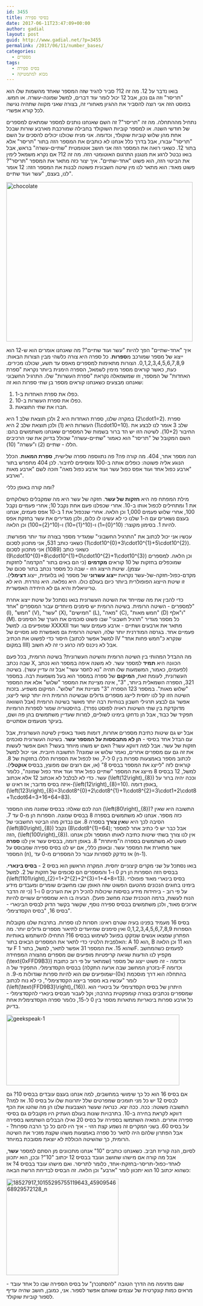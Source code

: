 ```yaml
---
id: 3455
title: בסיסי ספירה
date: 2017-06-11T23:47:09+00:00
author: gadial
layout: post
guid: http://www.gadial.net/?p=3455
permalink: /2017/06/11/number_bases/
categories:
  - מספרים
tags:
  - בסיס ספירה
  - מבוא למתמטיקה
---
```

בואו נדבר על 12. מה זה 12? סביר להגיד שזה המספר שאחד מהשמות שלו הוא "תריסר" וזה גם נכון, אבל 12 יכול לומר עוד דברים, למשל שמונה-עשרה. או חמש. בפוסט הזה אני רוצה להסביר את ההגיון מאחורי זה, בצורה שאני מקווה שתהיה נגישה לכל קורא אפשרי.

נתחיל מההתחלה. מה זה "תריסר"? זה השם שאנחנו נותנים למספר שמתאים למספרים של חודשי השנה. או למספר קוביות השוקולד בחבילה שמורכבת מארבע שורות שבכל אחת מהן שלוש קוביות שוקולד, וכדומה. אני מניח שכולנו יכולים להסכים על השם "תריסר" עבורו, אבל בדרך כלל אנחנו לא כותבים את המספר הזה בתור "תריסר" אלא בתור 12. כשאני רואה את המספר הזה אני חושב אוטומטית "שתיים-עשרה" בראש, אבל בואו נבטל לרגע את מנגנון התרגום האוטומטי הזה. מה זה 12? אם נקרא משמאל לימין את הביטוי הזה, הוא פשוט "אחד-שתיים". איך יצור כזה מתאר את המספר "תריסר"? פשוט מאוד: הוא מתאר לנו מין שיטה חשבונית פשוטה לבנות את המספר הזה: 12 אומר לנו, בעצם, "עשר ועוד שתיים".

<a href="http://www.gadial.net/wp-content/uploads/2017/06/chocolate.jpg" rel="attachment wp-att-3458"><img class="aligncenter size-full wp-image-3458" src="http://www.gadial.net/wp-content/uploads/2017/06/chocolate.jpg" alt="chocolate" width="493" height="421" /></a>

איך "אחד-שתיים" הפך להיות "עשר ועוד שתיים"? מה שאנחנו אומרים הוא ש-12 הוא ייצוג של מספר שמורכב מ**ספרות**. כל ספרה היא צורה כלשהי מבין הצורות הבאות: 0,1,2,3,4,5,6,7,8,9. הצורות מתאימות למספרים מאפס עד תשע, שכולנו מכירים. כעת, כאשר קוראים מספר מימין לשמאל, הספרה הימנית ביותר נקראת "ספרת האחדות" של המספר, וזו שמשמאלה נקראת "ספרת העשרות" שלו. התרגיל החשבוני שאנחנו מבצעים כשאנחנו קוראים מספר בן שתי ספרות הוא זה:

  1. כפלו את ספרת האחדות ב-1.
  2. כפלו את ספרת העשרות ב-10.
  3. חברו את שתי התוצאות.

במקרה שלנו, ספרת האחדות היא 2 ולכן תוצאת שלב 1 היא \(2\cdot1=2\). ספרת העשרות היא \(1\) ולכן תוצאת שלב 2 היא \(1\cdot10=10\). שלב 3 אומר לנו לבצע את החיבור \(10+2\). לשיטה הזו יש הד ברור בשמות של המספרים שאנחנו משתמשים בהם: השם המקובל של "תריסר" הוא כאמור "שתיים-עשרה" שכולל בדיוק את שני הרכיבים הללו - שתיים (2) ו"עשרה" (10).

הנה מספר אחר, 404. מה קורה פה? פה נתווספה ספרה שלישית, **ספרת המאות**. הכלל הנוגע אליה פשוטה: כופלים אותה ב-100 ומוסיפים לחיבור. לכן 404 מתפרש בתור "ארבע כפול אחד ועוד אפס כפול עשר ועוד ארבע כפול מאה" וזוכה לשם "ארבע מאות וארבע".

ומה קורה באופן כללי?

מילת המפתח פה היא **חזקות של עשר**. חזקה של עשר היא מה שמקבלים כשלוקחים את 1 ומתחילים לכפול אותו ב-10. אחרי שכפלנו פעם אחת נקבל 10; אחרי פעמיים נקבל 100, אחרי שלוש פעמים 1,000 וכן הלאה. אחרי שנכפול את 1 ב-10 אפס פעמים, אנחנו בעצם נשארים עם ה-1 שלנו כי לא עשינו לו כלום, ולכן מגדירים את עשר בחזקת אפס להיות 1. בסימון מקוצר: \(10^{0}=1\) ו-\(10^{1}=10\) ו-\(10^{2}=100\) וכן הלאה.

עכשיו אני יכול לכתוב את "התרגיל החשבוני" שמגדיר מספר בצורה עוד יותר מפורשת: כשאני כותב 531, אני מתכוון לסכום \(1\cdot10^{0}+3\cdot10^{1}+5\cdot10^{2}\). כשאני כותב \(1089\) אני מתכוון לסכום \(9\cdot10^{0}+8\cdot10^{1}+0\cdot10^{2}+1\cdot10^{3}\) וכן הלאה. למספרים שמוכפלים בחזקות של 10 קוראים **מקדמים** (כי הם באים בתור "הקדמה" לחזקות עצמן). שיטת הייצוג הזו - שבה כל מספר נכתב בתור סכום של מקדם-כפול-חזקה-של-עשר נקראת **ייצוג עשרוני** של מספר (או בלועזית, ייצוג **דצימלי**). זו שיטת הייצוג הפופולרית ביותר כיום בעולם כולו. היא נפלאה. היא נהדרת. היא לא טריוויאלית והיא גם לא היחידה האפשרית.

כדי להבין את מה שמייחד את השיטה העשרונית בואו נסתכל על שיטת ייצוג אחרת למספרים - השיטה הרומית. בשיטה הרומית יש סימנים מיוחדים עבור המספרים "אחד" (I), "חמש" (V), "עשר" (X), "חמישים" (L), "מאה" (C), "חמש מאות" (D) ו"אלף" (M). כל מספר מגדיר "תרגיל חשבוני" שבו פשוט סוכמים את הערך של הסימנים שמופיעים בו. למשל XXXXII מתאר את ארבעים ושתיים - ארבע פעמים עשר ועוד פעמיים אחד. בגרסה המודרנית יותר שלה, השיטה הרומית גם מאפשרת סוג מסויים של חיסור כדי לפשוט את הכתיב (למשל אפשר לכתוב IV שנקרא כ"חמש פחות אחד" במקום IIII) אבל לא ניכנס לזה כרגע כי זה לא חשוב.

מה ההבדל המהותי בין השיטה הרומית והשיטה העשרונית? בשיטה הרומית, בכל פעם שבה נכתב X, הכוונה היא **תמיד** למספר עשר. לא משנה איפה במספר הוא נכתב (לפעמים, כאמור, המשמעות שלו תהיה "נא לחסר עשר" אבל זה עדיין עשר). בשיטה העשרונית, לעומת זאת, **המיקום** של ספרה במספר הוא בעל משמעות רבה. במספר 321, הספרה השמאלית ביותר, "3", אינה מציינת את המספר "שלוש" אלא את המספר "שלוש מאות". במספר 123 הספרה "3" מציינת את "שלוש". המיקום משפיע. בזכות השיטה הזו קל לנו יחסית לייצג מספרים גדולים שבשיטה הרומית היה יותר קושי לייצג; אפשר גם לבצע תרגילי חשבון בנוחיות רבה יותר מאשר בשיטה הרומית (אבל השוואה מדוקדקת בין שתי השיטות ראויה לפוסט נפרד). בהיסטוריה שמור לספרות הרומיות תפקיד של כבוד, אבל הן נדחקו בימינו לשוליים, למרות שעדיין משתמשים בהן פה ושם, בעיקר מטעמים אסתטיים.

אבל יש גם שיטות כתיבת מספרים אחרות, דומות מאוד באופיין לשיטה העשרונית, אבל עם הבדל אחד בסיסי - **הן לא מתבססות על המספר עשר**. בשיטה העשרונית סוכמים חזקות של עשר. אבל למה דווקא עשר? האם יש משהו מיוחד בעשר? האם אפשר לעשות את זה גם עם מספרים אחרים, נאמר שלוש או שמונה? התשובה חיובית. אני יכול למשל לכתוב מספר באמצעות ספרות בין 0 ל-7, ואז לכפול את הספרות הללו בחזקות של 8. קוראים לזה "לייצג את המספר בבסיס 8" (או, אם רוצים שם מפוצץ, בבסיס **אוקטלי**). למשל, 12 בבסיס 8 מייצג את המספר "שתיים כפול אחד ועוד אחד כפול שמונה", כלומר עשר. כדי לא לבלבל לא אכתוב 12 אלא אכתוב \(\left(12\right)\_{8}\) וככה יהיה ברור על איזה בסיס מדובר; אז ראינו ש-\(\left(12\right)\_{8}=10\). באופן דומה, \(\left(123\right)_{8}=3\cdot8^{0}+2\cdot8^{1}+1\cdot8^{2}=3\cdot1+2\cdot8+1\cdot64=3+16+64=83\).

הנה לכם שאלה: בבסיס שמונה מהו המספר \(\left(80\right)_{8}\)? התשובה היא שאין כזה מספר. אנחנו לא משתמשים בספרה 8 בבסיס שמונה. הספרות הן מ-0 עד 7. הסיבה לכך היא ש**אין צורך** בספרה 8. אם נבדוק מהו הביטוי החשבוני של \(\left(80\right)\_{8}\) נקבל \(8\cdot8^{1}=64\); אבל כבר יש לי כתיב אחר למספר הזה, \(\left(100\right)\_{8}\). אין לנו צורך בשתי שיטות כתיבה לאותו המספר ולכן אנחנו פשוט לא משתמשים בספרה ה"מיותרת" 8. באופן דומה, בבסיס עשר אין לנו **ספרה** אשר מתארת את המספר עשר. ובאופן כללי, אם יש לנו בסיס ספירה שמבוסס על המספר \(n\), אז נזדקק לספרות עבור כל המספרים מ-0 עד \(n-1\).

בואו נסתכל על שני מקרים קיצוניים יחסית. המקרה הראשון הוא בסיס 2 - **בסיס בינארי**. בבסיס הזה הספרות הן רק 0 ו-1 והמספרים הם סכומים של חזקות של 2. למשל \(\left(1101\right)_{2}=1+2^{2}+2^{3}=1+4+8=13\). בסיס בינארי מאוד פופולרי בימינו בחוגים הנכונים מהטעם הפשוט שזה האופן שבו מחשבים שומרים ומעבדים מידע על פי רוב - ביחידות מידע בסיסות שיכולות להכיל רק את הערכים 0 ו-1 (כי זה הדבר הנוח לעשות, ברמה הטכנית שבה מחשב פועל). הבעיה בו היא שמספרים עשויים להיות ארוכים מאוד, ולכן משתמשים בבסיס ספירה נוסף, שקשור בקשר הדוק לבסיס הבינארי - בסיס 16, "בסיס הקסדצימלי".

בסיס 16 מעמיד בפנינו בעיה שטרם ראינו: חסרות לנו ספרות. בתרבות שלנו מקובלות הספרות 0,1,2,3,4,5,6,7,8,9 ואין סימנים שמיועדים לתיאור מספרים גדולים יותר. מה הפתרון שמצאו אנשים שנזקקו בפועל לשימוש בבסיס 16? התחילו להשתמש באותיות האלפבית הלטיני כדי לתאר את המספרים הבאים בתור: A הוא 10, B הוא 11 וכן הלאה עד F שהוא 15. את המספר 31 אפשר לתאר, למשל, בתור 1F. לפעמים כשהמחשב מקפיץ לנו הודעות שגיאה קריפטיות מופיעים שם מספרים מהצורה המפחידה \(\text{0xFFD9B3}\) וכדומה - זה פשוט ייצוג של מספר (שמתאר על פי רוב כתובת בזכרון המחשב שבה ארעה התקלה) בבסיס הקסדצימלי. התפקיד של ה-F וכדומה שמופיעים שם הוא להיות ספרות שגדולות מ-9. ה-\(0x\) בהתחלה הוא דרך מוסכמת לומר "עכשיו בא מספר בייצוג הקסדצימלי", כי לא נוח לכתוב \(\left(\text{FFD9B3}\right)_{16}\). היתרון של בסיס הקסדצימלי על בינארי הוא שמספרים נכתבים בצורה קומפקטית בהרבה; וקל לעבור מבסיס בינארי להקסדצימלי - כל ארבע ספרות בינאריות מתארות מספר בין 0 ל-15, כלומר ספרה הקסדצימלית אחת בדיוק.

<a href="http://www.gadial.net/wp-content/uploads/2017/06/geekspeak-1.jpg" rel="attachment wp-att-3457"><img class="aligncenter size-full wp-image-3457" src="http://www.gadial.net/wp-content/uploads/2017/06/geekspeak-1.jpg" alt="geekspeak-1" width="458" height="187" /></a>

אם בסיס 16 הוא כל כך שימושי במחשבים, למה אנחנו בעצם עובדים בבסיס 10? גם לבסיס 12 יש כל מני תומכים שמפרטים שלל יתרונות שלו על בסיס 10. אז למה? התשובה פשוטה: ככה. ככה יצא. כנראה שעשר האצבעות שלנו הן מה שהטו את הכף דווקא לקראת בחירה ב-10. בתרבויות שונות בעולם העתיק היו מקובלים גם בסיסי ספירה אחרים. המאיה השתמשו בספירה על בסיס 20 ואילו הבבלים השתמשו בספירה על בסיס 60. בשני המקרים זה נשמע קצת הזוי - איך היו להם כל כך הרבה ספרות? - אבל הפתרון שלהם היה לתאר כל ספרה באמצעות משהו שקצת מזכיר את השיטה הרומית, כך שהשיטה הכוללת לא יוצאת מסובכת במיוחד.

לסיום, הנה קוריוז חביב. כשאנחנו כותבים "10" אנחנו מתכוונים מן הסתם למספר **עשר**, אבל מה קורה אם מישהו שחושב ועובד בבסיס 12 יכתוב "10"? ובכן, הוא יתכוון לאחד-כפול-תריסר-בחזקת-אחד, כלומר לתריסר. ואם מישהו עובד בבסיס 4? אז כשהוא יכתוב 10 הוא יתכוון לומר "ארבע" וכן הלאה. זה הבסיס לבדיחת הרשת הבאה:

<a href="http://www.gadial.net/wp-content/uploads/2017/06/18527917_10155295755119643_4590954668929572128_n.jpg" rel="attachment wp-att-3456"><img class="aligncenter size-full wp-image-3456" src="http://www.gadial.net/wp-content/uploads/2017/06/18527917_10155295755119643_4590954668929572128_n.jpg" alt="18527917_10155295755119643_4590954668929572128_n" width="297" height="255" /></a>

שגם מדגימה מה הדרך הטובה "להסתנכרן" על בסיס הספירה שבו כל אחד עובד - מראים כמות קונקרטית של עצמים שאותם אפשר לספור. אני, כמובן, חושב שהיה עדיף לספור קוביות שוקולד.